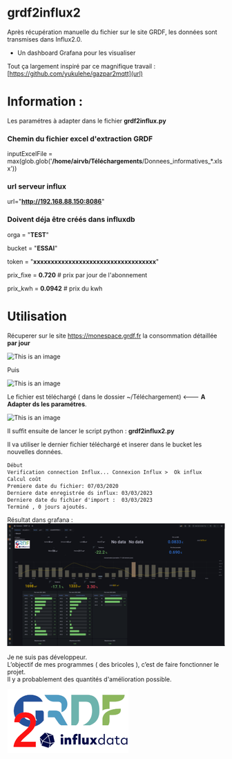 # grdf2influx2
Après récupération manuelle du fichier sur le site GRDF, les données sont transmises dans Influx2.0.
+ Un dashboard Grafana pour les visualiser

Tout ça largement inspiré par ce magnifique travail : [https://github.com/yukulehe/gazpar2mqtt](url)

# Information :

Les paramétres à adapter dans le fichier **grdf2influx.py**

### Chemin du fichier excel d'extraction GRDF 

inputExcelFile = max(glob.glob('**/home/airvb/Téléchargements**/Donnees_informatives_*.xlsx'))

### url serveur influx

url="**http://192.168.88.150:8086**"

### Doivent déja être créés dans influxdb 
orga = "**TEST**"

bucket = "**ESSAI**"

token = "**xxxxxxxxxxxxxxxxxxxxxxxxxxxxxxxxxxx**"

prix_fixe = **0.720** # prix par jour de l'abonnement

prix_kwh = **0.0942** # prix du kwh

# Utilisation
Récuperer sur le site https://monespace.grdf.fr la consommation détaillée **par jour**

![This is an image](https://i.imgur.com/d8V8U8b.png)

Puis 

![This is an image](https://i.imgur.com/ThJr0Sk.png)

Le fichier est téléchargé ( dans le dossier ~/Téléchargement)                  <--- **A Adapter ds les paramétres**.

![This is an image](https://i.imgur.com/7LP4eSe.png)

Il suffit ensuite de lancer le script python : **grdf2influx2.py**

Il va utiliser le dernier fichier téléchargé et inserer dans le bucket les nouvelles données.

```:~/data_gaz$ ./grdf2influx2.py 
Début
Verification connection Influx... Connexion Influx >  Ok influx
Calcul coût
Premiere date du fichier: 07/03/2020
Derniere date enregistrée ds influx: 03/03/2023
Derniere date du fichier d'import :  03/03/2023
Terminé , 0 jours ajoutés.
```

Résultat dans grafana :
![This is an image](grafana.png)



Je ne suis pas développeur.  
L’objectif de mes programmes ( des bricoles ), c’est de faire fonctionner le projet.  
Il y a probablement des quantités d'amélioration possible.  


![This is an image](https://github.com/airvb/grdf2influx2/blob/35c6079d74667543ede6f436df31017d0d43e131/grdf2influx.png)
